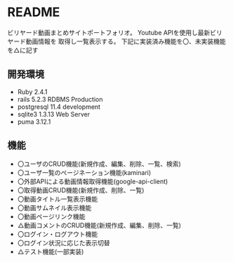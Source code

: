 # README
ビリヤード動画まとめサイトポートフォリオ。
Youtube APIを使用し最新ビリヤード動画情報を
取得し一覧表示する。
下記に実装済み機能を〇、未実装機能を△に記す

## 開発環境
- Ruby 2.4.1
- rails 5.2.3
RDBMS
Production
- postgresql 11.4
development
- sqlite3 1.3.13
Web Server
- puma 3.12.1


## 機能
- 〇ユーザのCRUD機能(新規作成、編集、削除、一覧、検索)
- 〇ユーザ一覧のページネーション機能(kaminari)
- 〇外部APIによる動画情報取得機能(google-api-client)
- 〇取得動画CRUD機能(新規作成、削除、一覧)
- 〇動画タイトル一覧表示機能
- 〇動画サムネイル表示機能
- 〇動画ページリンク機能
- △動画コメントのCRUD機能(新規作成、編集、削除、一覧)
- 〇ログイン・ログアウト機能
- 〇ログイン状況に応じた表示切替
- △テスト機能(一部実装)
